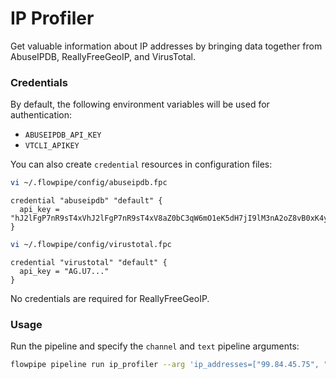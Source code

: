 # IP Profiler

Get valuable information about IP addresses by bringing data together from AbuseIPDB, ReallyFreeGeoIP, and VirusTotal.

### Credentials

By default, the following environment variables will be used for authentication:

- `ABUSEIPDB_API_KEY`
- `VTCLI_APIKEY`

You can also create `credential` resources in configuration files:

```sh
vi ~/.flowpipe/config/abuseipdb.fpc
```

```hcl
credential "abuseipdb" "default" {
  api_key = "hJ2lFgP7nR9sT4xVhJ2lFgP7nR9sT4xV8aZ0bC3qW6mO1eK5dH7jI9lM3nA2oZ8vB0xK4yV1cX6eA9ds"
}
```

```sh
vi ~/.flowpipe/config/virustotal.fpc
```

```hcl
credential "virustotal" "default" {
  api_key = "AG.U7..."
}
```

No credentials are required for ReallyFreeGeoIP.

### Usage

Run the pipeline and specify the `channel` and `text` pipeline arguments:

```sh
flowpipe pipeline run ip_profiler --arg 'ip_addresses=["99.84.45.75", "76.76.21.21"]'
```
